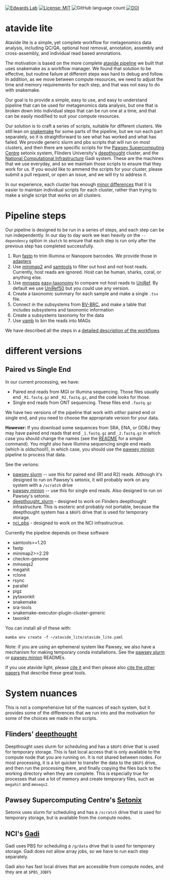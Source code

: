 [![Edwards Lab](https://img.shields.io/badge/Bioinformatics-EdwardsLab-03A9F4)](https://edwards.sdsu.edu/research)
[![License: MIT](https://img.shields.io/badge/License-MIT-yellow.svg)](https://opensource.org/licenses/MIT)
![GitHub language count](https://img.shields.io/github/languages/count/linsalrob/atavide_lite)
[![DOI](https://zenodo.org/badge/DOI/10.5281/zenodo.15356766.svg)](https://doi.org/10.5281/zenodo.15356766)

# atavide lite

Atavide lite is a simple, yet complete workflow for metagenomics data analysis, including QC/QA, optional host 
removal, annotation, assembly and cross-assembly, and individual read based annotations. 

The motivation is based on the more complete [atavide pipeline](https://github.com/linsalrob/atavide) we built that 
uses snakemake as a workflow manager. We found that solution to be effective, but routine failure at different steps
was hard to debug and follow. In addition, as we move between compute resources, we need to adjust the time and 
memory requirements for each step, and that was not easy to do with snakemake.

Our goal is to provide a simple, easy to use, and easy to understand pipeline that can be used for metagenomics data 
analysis, but one that is broken down into individual steps that can be run one at a time, and that can be easily
modified to suit your compute resources. 

Our solution is to craft a series of scripts, suitable for different clusters. We still lean on 
[snakemake](https://snakemake.readthedocs.io/en/stable/) for some parts of the pipeline, but we run each
part separately, so it is straightforward to see what has worked and what has failed. 
We provide generic slurm and pbs scripts
that will run on most clusters, and then there are specific scripts for the
[Pawsey Supercomputing Centre](https://pawsey.org.au/) setonix system,
Flinders University's [deepthought](https://doi.org/10.25957/FLINDERS.HPC.DEEPTHOUGHT) cluster, and
the [National Computational Infrastructure](https://nci.org.au/) Gadi system. These are
the machines that we use everyday, and so we maintain those scripts to ensure that they work for us. If you would like
to ammend the scripts for your cluster, please submit a pull request, or open an issue, and we will try to address it.

In our experience, each cluster has enough [minor differences](#system-nuances) that it is easier
to maintain individual scripts for each cluster, rather than trying to make a single script that works on all clusters.

# Pipeline steps

Our pipeline is designed to be run in a series of steps, and each step can be run independently. In our day to day work
we lean heavily on the `--dependency` option in `sbatch` to ensure that each step is run only after the previous step 
has completed successfully.

1. Run [fastp](https://github.com/OpenGene/fastp) to trim Illumina or Nanopore barcodes. We provide those in [adapters](adapters/)
2. Use [minimap2](https://github.com/lh3/minimap2) and [samtools](https://www.htslib.org/) to filter out host and 
not host reads. Currently, host reads are ignored. Host can be human, sharks, coral, or anything else.
3. Use [mmseqs](https://github.com/soedinglab/MMseqs2) 
[easy-taxonomy](https://github.com/soedinglab/MMseqs2/wiki#taxonomy-assignment) to compare not host reads to 
[UniRef](https://www.uniprot.org/). By default we use [UniRef50](https://www.uniprot.org/help/uniref) but you 
could use any version.
4. Create a taxonomic summary for each sample and make a single `.tsv` file.
5. Connect in the subsystems from [BV-BRC](https://www.bv-brc.org/), and make a table that includes 
subsystems and taxonomic information
6. Create a subsystems taxonomy for the data
7. Use [vamb](https://github.com/RasmussenLab/vamb) to bin the reads into MAGs

We have described all the steps in a [detailed description of the workflows](DETAILED_PROCESSING_STEPS.md)

# different versions

## Paired vs Single End

In our current processing, we have:
 - Paired end reads from MGI or Illumina sequencing. Those files usually end `_R1.fastq.gz` and `_R2.fastq.gz`, 
and the code looks for those.
 - Single end reads from ONT sequencing. These files end `.fastq.gz`

We have two versions of the pipeline that work with _either_ paired end or single end, and you need to choose
the appropriate version for your data.

**However:** If you download some sequences from SRA, ENA, or DDBJ they may have paired end reads that 
end `_1.fastq.gz` and `_2.fastq.gz` in which case you should change the names 
(see the [README](pawsey_slurm/README.md) for a simple command). 
You might also have Illumina sequencing single end reads (which is oldschool!), in which case, 
you should use the [pawsey minion](pawsey_minion/README.md) pipeline to process that data.

See the verions:
   - [pawsey slurm](pawsey_slurm) -- use this for paired end (R1 and R2) reads. Although it's designed to run on 
Pawsey's setonix, it will probably work on any system with a `/scratch` drive
   - [pawsey minion](pawsey_minion) -- use this for single end reads. Also designed to run on Pawsey's setonix.
   - [deepthought_slurm](deepthought_slurm/README.md) - designed to work on Flinders deepthought infrastructure. This is esoteric 
and probably not portable, because the deepthought system has a `$BGFS` drive that is used for temporary storage.
   - [nci_pbs](nci_pbs/README.md) - designed to work on the NCI infrastructrue. 

Currently the pipeline depends on these software

   - samtools>=1.20
   - fastp
   - minimap2>=2.29
   - checkm-genome
   - mmseqs2
   - megahit
   - rclone
   - rsync
   - parallel
   - pigz
   - pytaxonkit
   - snakemake
   - sra-tools
   - snakemake-executor-plugin-cluster-generic
   - taxonkit

You can install all of these with:

```
mamba env create -f ~/atavide_lite/atavide_lite.yaml
```

Note: if you are using an ephemeral system like Pawsey, we also have a mechanism for making temporary conda installations. See  the [pawsey slurm](pawsey_slurm/README.md) or [pawsey minion](pawsey_minion/README.md) READMEs.


If you use atavide light, please [cite it](citation.cff) and then please also [cite the other papers](references.bib) that describe these great tools.

<a id='system-nuances'></a>
# System nuances

This is not a comprehensive list of the nuances of each system, but it provides some of the differences that we 
run into and the motivation for some of the choices we made in the scripts.

## Flinders' [deepthought](https://doi.org/10.25957/FLINDERS.HPC.DEEPTHOUGHT)

Deepthought uses slurm for scheduling and has a `$BGFS` drive that is used for temporary storage. This is fast local access
that is only available to the compute node that you are running on. It is not shared between nodes. For most
processing, it is a lot quicker to transfer the data to the `$BGFS` drive, and then run the processing there, and 
finally copying the files back to the working directory when they are complete. This is especially true for
processes that use a lot of memory and create temporary files, such as `megahit` and `mmseqs2`.

## Pawsey Supercomputing Centre's [Setonix](https://pawsey.org.au/)

Setonix uses slurm for scheduling and has a `/scratch` drive that is used for temporary storage, 
but is available from the compute nodes.

## NCI's [Gadi](https://nci.org.au/)

Gadi uses PBS for scheduling a `/g/data` drive that is used for temporary storage. Gadi does not allow array jobs, so 
we have to run each step separately.

Gadi also has fast local drives that are accessible from compute nodes, and they are at `$PBS_JOBFS`
